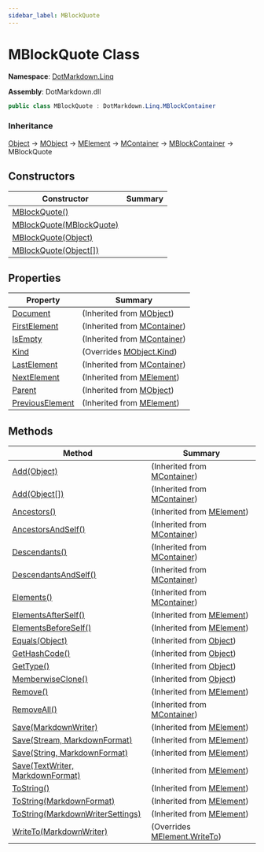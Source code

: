 ```yaml
---
sidebar_label: MBlockQuote
---
```


# MBlockQuote Class

**Namespace**: [DotMarkdown.Linq](../index.md)

**Assembly**: DotMarkdown\.dll

```csharp
public class MBlockQuote : DotMarkdown.Linq.MBlockContainer
```

### Inheritance

[Object](https://docs.microsoft.com/en-us/dotnet/api/system.object) &#x2192; [MObject](../MObject/index.md) &#x2192; [MElement](../MElement/index.md) &#x2192; [MContainer](../MContainer/index.md) &#x2192; [MBlockContainer](../MBlockContainer/index.md) &#x2192; MBlockQuote

## Constructors

| Constructor | Summary |
| ----------- | ------- |
| [MBlockQuote()](-ctor/index.md#3528418263) | |
| [MBlockQuote(MBlockQuote)](-ctor/index.md#2958675350) | |
| [MBlockQuote(Object)](-ctor/index.md#1213988259) | |
| [MBlockQuote(Object\[\])](-ctor/index.md#2945219738) | |

## Properties

| Property | Summary |
| -------- | ------- |
| [Document](../MObject/Document/index.md) |  \(Inherited from [MObject](../MObject/index.md)\) |
| [FirstElement](../MContainer/FirstElement/index.md) |  \(Inherited from [MContainer](../MContainer/index.md)\) |
| [IsEmpty](../MContainer/IsEmpty/index.md) |  \(Inherited from [MContainer](../MContainer/index.md)\) |
| [Kind](Kind/index.md) |  \(Overrides [MObject.Kind](../MObject/Kind/index.md)\) |
| [LastElement](../MContainer/LastElement/index.md) |  \(Inherited from [MContainer](../MContainer/index.md)\) |
| [NextElement](../MElement/NextElement/index.md) |  \(Inherited from [MElement](../MElement/index.md)\) |
| [Parent](../MObject/Parent/index.md) |  \(Inherited from [MObject](../MObject/index.md)\) |
| [PreviousElement](../MElement/PreviousElement/index.md) |  \(Inherited from [MElement](../MElement/index.md)\) |

## Methods

| Method | Summary |
| ------ | ------- |
| [Add(Object)](../MContainer/Add/index.md#3875543708) |  \(Inherited from [MContainer](../MContainer/index.md)\) |
| [Add(Object\[\])](../MContainer/Add/index.md#675654701) |  \(Inherited from [MContainer](../MContainer/index.md)\) |
| [Ancestors()](../MElement/Ancestors/index.md) |  \(Inherited from [MElement](../MElement/index.md)\) |
| [AncestorsAndSelf()](../MContainer/AncestorsAndSelf/index.md) |  \(Inherited from [MContainer](../MContainer/index.md)\) |
| [Descendants()](../MContainer/Descendants/index.md) |  \(Inherited from [MContainer](../MContainer/index.md)\) |
| [DescendantsAndSelf()](../MContainer/DescendantsAndSelf/index.md) |  \(Inherited from [MContainer](../MContainer/index.md)\) |
| [Elements()](../MContainer/Elements/index.md) |  \(Inherited from [MContainer](../MContainer/index.md)\) |
| [ElementsAfterSelf()](../MElement/ElementsAfterSelf/index.md) |  \(Inherited from [MElement](../MElement/index.md)\) |
| [ElementsBeforeSelf()](../MElement/ElementsBeforeSelf/index.md) |  \(Inherited from [MElement](../MElement/index.md)\) |
| [Equals(Object)](https://docs.microsoft.com/en-us/dotnet/api/system.object.equals) |  \(Inherited from [Object](https://docs.microsoft.com/en-us/dotnet/api/system.object)\) |
| [GetHashCode()](https://docs.microsoft.com/en-us/dotnet/api/system.object.gethashcode) |  \(Inherited from [Object](https://docs.microsoft.com/en-us/dotnet/api/system.object)\) |
| [GetType()](https://docs.microsoft.com/en-us/dotnet/api/system.object.gettype) |  \(Inherited from [Object](https://docs.microsoft.com/en-us/dotnet/api/system.object)\) |
| [MemberwiseClone()](https://docs.microsoft.com/en-us/dotnet/api/system.object.memberwiseclone) |  \(Inherited from [Object](https://docs.microsoft.com/en-us/dotnet/api/system.object)\) |
| [Remove()](../MElement/Remove/index.md) |  \(Inherited from [MElement](../MElement/index.md)\) |
| [RemoveAll()](../MContainer/RemoveAll/index.md) |  \(Inherited from [MContainer](../MContainer/index.md)\) |
| [Save(MarkdownWriter)](../MElement/Save/index.md#1605807764) |  \(Inherited from [MElement](../MElement/index.md)\) |
| [Save(Stream, MarkdownFormat)](../MElement/Save/index.md#377468245) |  \(Inherited from [MElement](../MElement/index.md)\) |
| [Save(String, MarkdownFormat)](../MElement/Save/index.md#3914377559) |  \(Inherited from [MElement](../MElement/index.md)\) |
| [Save(TextWriter, MarkdownFormat)](../MElement/Save/index.md#3157011060) |  \(Inherited from [MElement](../MElement/index.md)\) |
| [ToString()](../MElement/ToString/index.md#3980478763) |  \(Inherited from [MElement](../MElement/index.md)\) |
| [ToString(MarkdownFormat)](../MElement/ToString/index.md#3726866586) |  \(Inherited from [MElement](../MElement/index.md)\) |
| [ToString(MarkdownWriterSettings)](../MElement/ToString/index.md#1055640702) |  \(Inherited from [MElement](../MElement/index.md)\) |
| [WriteTo(MarkdownWriter)](WriteTo/index.md) |  \(Overrides [MElement.WriteTo](../MElement/WriteTo/index.md)\) |

